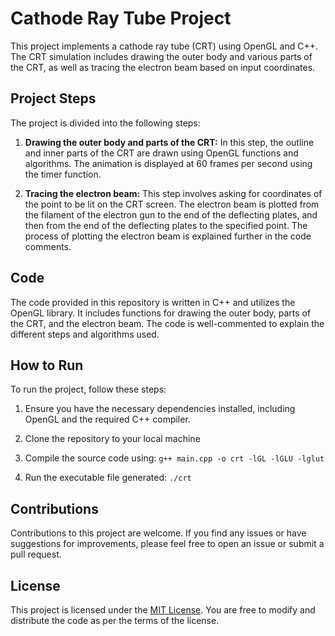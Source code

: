 # Cathode Ray Tube Project

This project implements a cathode ray tube (CRT) using OpenGL and C++. The CRT simulation includes drawing the outer body and various parts of the CRT, as well as tracing the electron beam based on input coordinates.

## Project Steps

The project is divided into the following steps:

1. **Drawing the outer body and parts of the CRT:** In this step, the outline and inner parts of the CRT are drawn using OpenGL functions and algorithms. The animation is displayed at 60 frames per second using the timer function.

2. **Tracing the electron beam:** This step involves asking for coordinates of the point to be lit on the CRT screen. The electron beam is plotted from the filament of the electron gun to the end of the deflecting plates, and then from the end of the deflecting plates to the specified point. The process of plotting the electron beam is explained further in the code comments.

## Code

The code provided in this repository is written in C++ and utilizes the OpenGL library. It includes functions for drawing the outer body, parts of the CRT, and the electron beam. The code is well-commented to explain the different steps and algorithms used.

## How to Run

To run the project, follow these steps:

1. Ensure you have the necessary dependencies installed, including OpenGL and the required C++ compiler.

2. Clone the repository to your local machine

3. Compile the source code using: `g++ main.cpp -o crt -lGL -lGLU -lglut`

4. Run the executable file generated: `./crt`

## Contributions

Contributions to this project are welcome. If you find any issues or have suggestions for improvements, please feel free to open an issue or submit a pull request.

## License

This project is licensed under the [MIT License](LICENSE). You are free to modify and distribute the code as per the terms of the license.
